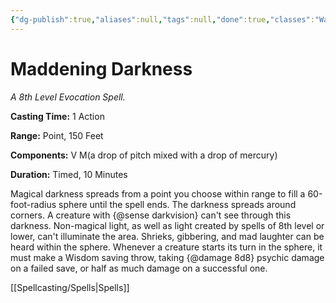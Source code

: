 ```yaml
---
{"dg-publish":true,"aliases":null,"tags":null,"done":true,"classes":"Warlock, Wizard,","spellLevel":8,"school":"Evocation","source":"XGE","permalink":"/spells/maddening-darkness/","dgHomeLink":false,"dgPassFrontmatter":true}
---
```


# Maddening Darkness
*A 8th Level Evocation Spell.*

**Casting Time:** 1 Action

**Range:** Point, 150 Feet

**Components:** V M(a drop of pitch mixed with a drop of mercury)

**Duration:** Timed, 10 Minutes

Magical darkness spreads from a point you choose within range to fill a 60-foot-radius sphere until the spell ends. The darkness spreads around corners. A creature with {@sense darkvision} can't see through this darkness. Non-magical light, as well as light created by spells of 8th level or lower, can't illuminate the area.
Shrieks, gibbering, and mad laughter can be heard within the sphere. Whenever a creature starts its turn in the sphere, it must make a Wisdom saving throw, taking {@damage 8d8} psychic damage on a failed save, or half as much damage on a successful one.

[[Spellcasting/Spells|Spells]]